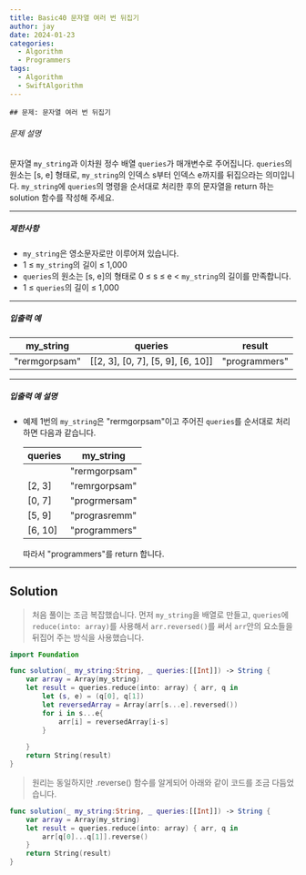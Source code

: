 ```yaml
---
title: Basic40 문자열 여러 번 뒤집기
author: jay
date: 2024-01-23
categories:
  - Algorithm
  - Programmers
tags:
  - Algorithm
  - SwiftAlgorithm
---
```

	## 문제: 문자열 여러 번 뒤집기
###### 문제 설명

문자열 `my_string`과 이차원 정수 배열 `queries`가 매개변수로 주어집니다. `queries`의 원소는 [s, e] 형태로, `my_string`의 인덱스 s부터 인덱스 e까지를 뒤집으라는 의미입니다. `my_string`에 `queries`의 명령을 순서대로 처리한 후의 문자열을 return 하는 solution 함수를 작성해 주세요.

---

##### 제한사항

- `my_string`은 영소문자로만 이루어져 있습니다.
- 1 ≤ `my_string`의 길이 ≤ 1,000
- `queries`의 원소는 [s, e]의 형태로 0 ≤ s ≤ e < `my_string`의 길이를 만족합니다.
- 1 ≤ `queries`의 길이 ≤ 1,000

---

##### 입출력 예

|my_string|queries|result|
|---|---|---|
|"rermgorpsam"|[[2, 3], [0, 7], [5, 9], [6, 10]]|"programmers"|

---

##### 입출력 예 설명

- 예제 1번의 `my_string`은 "rermgorpsam"이고 주어진 `queries`를 순서대로 처리하면 다음과 같습니다.
    
    |queries|my_string|
    |---|---|
    ||"rermgorpsam"|
    |[2, 3]|"remrgorpsam"|
    |[0, 7]|"progrmersam"|
    |[5, 9]|"prograsremm"|
    |[6, 10]|"programmers"|
    
    따라서 "programmers"를 return 합니다.

---

## Solution

> 처음 풀이는 조금 복잡했습니다. 먼저 `my_string`을 배열로 만들고, `queries`에 `reduce(into: array)`를 사용해서 `arr.reversed()`를 써서 `arr`안의 요소들을 뒤집어 주는 방식을 사용했습니다.

```swift
import Foundation

func solution(_ my_string:String, _ queries:[[Int]]) -> String {
    var array = Array(my_string)
    let result = queries.reduce(into: array) { arr, q in
        let (s, e) = (q[0], q[1])
        let reversedArray = Array(arr[s...e].reversed())
        for i in s...e{
            arr[i] = reversedArray[i-s]
        }
        
    }
    return String(result)
}
```

> 원리는 동일하지만 .reverse() 함수를 알게되어 아래와 같이 코드를 조금 다듬었습니다.

```swift
func solution(_ my_string:String, _ queries:[[Int]]) -> String {
	var array = Array(my_string)
    let result = queries.reduce(into: array) { arr, q in
        arr[q[0]...q[1]].reverse()
    }
    return String(result)
}
```
